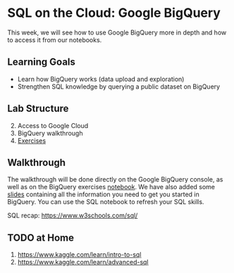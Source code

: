 # SQL on the Cloud: Google BigQuery

This week, we will see how to use Google BigQuery more in depth and how to access it from our notebooks.

## Learning Goals

* Learn how BigQuery works (data upload and exploration)
* Strengthen SQL knowledge by querying a public dataset on BigQuery

## Lab Structure

2. Access to Google Cloud
3. BigQuery walkthrough
4. [Exercises](https://github.com/michalis0/Cloud-and-Advanced-Analytics/blob/main/02.%20BigQuery/week_02_exercises.ipynb)

## Walkthrough

The walkthrough will be done directly on the Google BigQuery console, as well as on the BigQuery exercises [notebook](https://github.com/michalis0/Cloud-and-Advanced-Analytics/blob/main/02.%20BigQuery/week_02_exercises.ipynb). We have also added some [slides](https://github.com/michalis0/Cloud-and-Advanced-Analytics/blob/main/02.%20BigQuery/week_02_walkthrough.pdf) containing all the information you need to get you started in BigQuery. You can use the SQL notebook to refresh your SQL skills.

SQL recap: https://www.w3schools.com/sql/

## TODO at Home
1. https://www.kaggle.com/learn/intro-to-sql
2. https://www.kaggle.com/learn/advanced-sql

